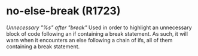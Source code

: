 # no-else-break (R1723)

*Unnecessary "%s" after "break"* Used in order to highlight an
unnecessary block of code following an if containing a break statement.
As such, it will warn when it encounters an else following a chain of
ifs, all of them containing a break statement.

